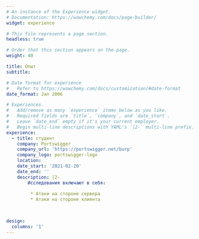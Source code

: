 ```yaml
---
# An instance of the Experience widget.
# Documentation: https://wowchemy.com/docs/page-builder/
widget: experience

# This file represents a page section.
headless: true

# Order that this section appears on the page.
weight: 40

title: Опыт
subtitle:

# Date format for experience
#   Refer to https://wowchemy.com/docs/customization/#date-format
date_format: Jan 2006

# Experiences.
#   Add/remove as many `experience` items below as you like.
#   Required fields are `title`, `company`, and `date_start`.
#   Leave `date_end` empty if it's your current employer.
#   Begin multi-line descriptions with YAML's `|2-` multi-line prefix.
experience:
  - title: студент
    company: Portswigger
    company_url: 'https://portswigger.net/burp'
    company_logo: portswigger-logo
    location: 
    date_start: '2021-02-20'
    date_end: ''
    description: |2-
        Исследования включают в себя:
        
         * Атаки на стороне сервера
         * Атаки на стороне клиента

  

design:
  columns: '1'
---
```



